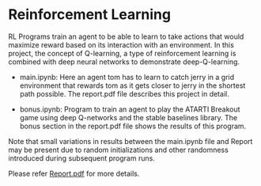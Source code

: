 # Reinforcement Learning

RL Programs train an agent to be able to learn to take actions that would maximize reward based on its interaction with an environment. In this project, the concept of Q-learning, a type of reinforcement learning is combined with deep neural networks to demonstrate deep-Q-learning.

* main.ipynb:  Here an agent tom has to learn to catch jerry in a grid environment that rewards tom as it gets closer to jerry in the shortest path possible. The report.pdf file describes this project in detail.

* bonus.ipynb: Program to train an agent to play the ATARTI Breakout game using deep Q-networks and the stable baselines library. The bonus section in the report.pdf file shows the results of this program.

Note that small variations in results between the main.ipynb file and Report may be present due to random initializations and other randomness introduced during subsequent program runs.

Please refer [Report.pdf](https://github.com/dani-amirtharaj/Deep-Q-Learning/blob/master/Report.pdf) for more details.

